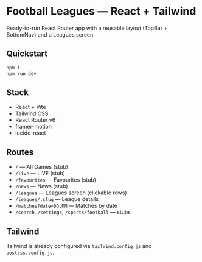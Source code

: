 # Football Leagues — React + Tailwind

Ready-to-run React Router app with a reusable layout (TopBar + BottomNav) and a Leagues screen.

## Quickstart
```bash
npm i
npm run dev
```

## Stack
- React + Vite
- Tailwind CSS
- React Router v6
- framer-motion
- lucide-react

## Routes
- `/` — All Games (stub)
- `/live` — LIVE (stub)
- `/favourites` — Favourites (stub)
- `/news` — News (stub)
- `/leagues` — Leagues screen (clickable rows)
- `/leagues/:slug` — League details
- `/matches?date=DD.MM` — Matches by date
- `/search`, `/settings`, `/sports/football` — stubs

## Tailwind
Tailwind is already configured via `tailwind.config.js` and `postcss.config.js`.
